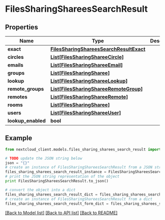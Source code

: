 # FilesSharingShareesSearchResult


## Properties
Name | Type | Description | Notes
------------ | ------------- | ------------- | -------------
**exact** | [**FilesSharingShareesSearchResultExact**](FilesSharingShareesSearchResultExact.md) |  | 
**circles** | [**List[FilesSharingShareeCircle]**](FilesSharingShareeCircle.md) |  | 
**emails** | [**List[FilesSharingShareeEmail]**](FilesSharingShareeEmail.md) |  | 
**groups** | [**List[FilesSharingSharee]**](FilesSharingSharee.md) |  | 
**lookup** | [**List[FilesSharingShareeLookup]**](FilesSharingShareeLookup.md) |  | 
**remote_groups** | [**List[FilesSharingShareeRemoteGroup]**](FilesSharingShareeRemoteGroup.md) |  | 
**remotes** | [**List[FilesSharingShareeRemote]**](FilesSharingShareeRemote.md) |  | 
**rooms** | [**List[FilesSharingSharee]**](FilesSharingSharee.md) |  | 
**users** | [**List[FilesSharingShareeUser]**](FilesSharingShareeUser.md) |  | 
**lookup_enabled** | **bool** |  | 

## Example

```python
from nextcloud_client.models.files_sharing_sharees_search_result import FilesSharingShareesSearchResult

# TODO update the JSON string below
json = "{}"
# create an instance of FilesSharingShareesSearchResult from a JSON string
files_sharing_sharees_search_result_instance = FilesSharingShareesSearchResult.from_json(json)
# print the JSON string representation of the object
print FilesSharingShareesSearchResult.to_json()

# convert the object into a dict
files_sharing_sharees_search_result_dict = files_sharing_sharees_search_result_instance.to_dict()
# create an instance of FilesSharingShareesSearchResult from a dict
files_sharing_sharees_search_result_form_dict = files_sharing_sharees_search_result.from_dict(files_sharing_sharees_search_result_dict)
```
[[Back to Model list]](../README.md#documentation-for-models) [[Back to API list]](../README.md#documentation-for-api-endpoints) [[Back to README]](../README.md)


